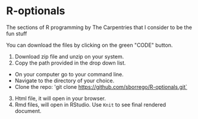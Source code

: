 # R-optionals
The sections of R programming by The Carpentries that I consider to be the fun stuff

You can download the files by clicking on the green "CODE" button. 
1. Download zip file and unzip on your system.
2. Copy the path provided in the drop down list. 
  - On your computer go to your command line. 
  - Navigate to the directory of your choice. 
  - Clone the repo: 'git clone https://github.com/sborrego/R-optionals.git`
3. Html file, it will open in your browser.
4. Rmd files, will open in RStudio. Use `Knit` to see final rendered document.
